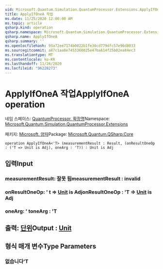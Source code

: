 ```yaml
---
uid: Microsoft.Quantum.Simulation.QuantumProcessor.Extensions.ApplyIfOneA
title: ApplyIfOneA 작업
ms.date: 11/25/2020 12:00:00 AM
ms.topic: article
qsharp.kind: operation
qsharp.namespace: Microsoft.Quantum.Simulation.QuantumProcessor.Extensions
qsharp.name: ApplyIfOneA
qsharp.summary: ''
ms.openlocfilehash: 93a72ee7174b0022b1fe30cd779dfc57e96d8033
ms.sourcegitcommit: a87c1aa8e7453360025e47ba614f25b02ea84ec3
ms.translationtype: MT
ms.contentlocale: ko-KR
ms.lasthandoff: 11/26/2020
ms.locfileid: "96228273"
---
```

# <a name="applyifonea-operation"></a><span data-ttu-id="4663f-102">ApplyIfOneA 작업</span><span class="sxs-lookup"><span data-stu-id="4663f-102">ApplyIfOneA operation</span></span>

<span data-ttu-id="4663f-103">네임 스페이스: [QuantumProcessor. 확장명](xref:Microsoft.Quantum.Simulation.QuantumProcessor.Extensions)</span><span class="sxs-lookup"><span data-stu-id="4663f-103">Namespace: [Microsoft.Quantum.Simulation.QuantumProcessor.Extensions](xref:Microsoft.Quantum.Simulation.QuantumProcessor.Extensions)</span></span>

<span data-ttu-id="4663f-104">패키지: [Microsoft. 양자](https://nuget.org/packages/Microsoft.Quantum.QSharp.Core)</span><span class="sxs-lookup"><span data-stu-id="4663f-104">Package: [Microsoft.Quantum.QSharp.Core](https://nuget.org/packages/Microsoft.Quantum.QSharp.Core)</span></span>




```qsharp
operation ApplyIfOneA<'T> (measurementResult : Result, (onResultOneOp : ('T => Unit is Adj), oneArg : 'T)) : Unit is Adj
```


## <a name="input"></a><span data-ttu-id="4663f-105">입력</span><span class="sxs-lookup"><span data-stu-id="4663f-105">Input</span></span>

### <a name="measurementresult--__invalidresult__"></a><span data-ttu-id="4663f-106">measurementResult: __잘못 <Result> 됨__</span><span class="sxs-lookup"><span data-stu-id="4663f-106">measurementResult : __invalid<Result>__</span></span>




### <a name="onresultoneop--t--unit--is-adj"></a><span data-ttu-id="4663f-107">onResultOneOp: ' t => [Unit](xref:microsoft.quantum.lang-ref.unit)  is Adj</span><span class="sxs-lookup"><span data-stu-id="4663f-107">onResultOneOp : 'T => [Unit](xref:microsoft.quantum.lang-ref.unit)  is Adj</span></span>




### <a name="onearg--t"></a><span data-ttu-id="4663f-108">oneArg: ' t</span><span class="sxs-lookup"><span data-stu-id="4663f-108">oneArg : 'T</span></span>





## <a name="output--unit"></a><span data-ttu-id="4663f-109">출력: [단위](xref:microsoft.quantum.lang-ref.unit)</span><span class="sxs-lookup"><span data-stu-id="4663f-109">Output : [Unit](xref:microsoft.quantum.lang-ref.unit)</span></span>



## <a name="type-parameters"></a><span data-ttu-id="4663f-110">형식 매개 변수</span><span class="sxs-lookup"><span data-stu-id="4663f-110">Type Parameters</span></span>

### <a name="t"></a><span data-ttu-id="4663f-111">없습니다</span><span class="sxs-lookup"><span data-stu-id="4663f-111">'T</span></span>

